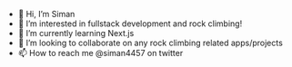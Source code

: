 - 👋 Hi, I’m Siman
- 👀 I’m interested in fullstack development and rock climbing!
- 🌱 I’m currently learning Next.js
- 💞️ I’m looking to collaborate on any rock climbing related apps/projects
- 📫 How to reach me @siman4457 on twitter

<!---
siman4457/siman4457 is a ✨ special ✨ repository because its `README.md` (this file) appears on your GitHub profile.
You can click the Preview link to take a look at your changes.
--->
